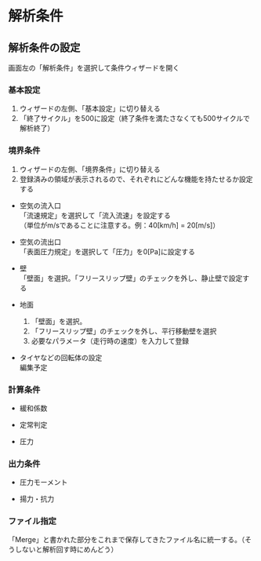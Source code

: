 # 解析条件
## 解析条件の設定
画面左の「解析条件」を選択して条件ウィザードを開く

### 基本設定
1. ウィザードの左側、「基本設定」に切り替える
2. 「終了サイクル」を500に設定（終了条件を満たさなくても500サイクルで解析終了）

### 境界条件
1. ウィザードの左側、「境界条件」に切り替える
2. 登録済みの領域が表示されるので、それぞれにどんな機能を持たせるか設定する

- 空気の流入口  
「流速規定」を選択して「流入流速」を設定する  
（単位がm/sであることに注意する。例：40[km/h] = 20[m/s]）

- 空気の流出口  
「表面圧力規定」を選択して「圧力」を0[Pa]に設定する

- 壁  
「壁面」を選択。「フリースリップ壁」のチェックを外し、静止壁で設定する

- 地面  
  1. 「壁面」を選択。
  2. 「フリースリップ壁」のチェックを外し、平行移動壁を選択
  3. 必要なパラメータ（走行時の速度）を入力して登録

- タイヤなどの回転体の設定  
編集予定

### 計算条件
- 緩和係数  

- 定常判定  

- 圧力  

### 出力条件
- 圧力モーメント  

- 揚力・抗力  


### ファイル指定
「Merge」と書かれた部分をこれまで保存してきたファイル名に統一する。（そうしないと解析回す時にめんどう）
